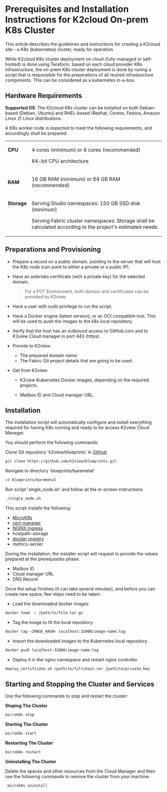 # Prerequisites and Installation Instructions for K2cloud On-prem K8s Cluster  

This article describes the guidelines and instructions for creating a K2cloud site - a K8s (kubernetes) cluster, ready for operation.

While K2cloud K8s cluster deployment on cloud (fully-managed or self-hosted) is done using Teraform, based on each cloud provider K8s infrastructure, the on-prem K8s clsuter deployment is done by runing a script that is responsible for the preperations of all reuired infrasturcture components. This can be considered as a kubernetes in-a-box.



## Hardware Requirements 

**Supported OS**: The K2cloud K8s cluster can be installed on both Debian-based (Debian, Ubuntu) and RHEL-based (Redhat, Centos, Fedora, Amazon Linux 2) Linux distributions.



A K8s worker node is expected to meet the following requirements, and accordingly shall be prepared:

<table>
<tbody>
<tr>
<td valign="top">
<p><strong>CPU</strong></p>
</td>
<td>
<p>4 cores (minimum) or 8 cores (recommended)</p>
<p>64-bit CPU architecture</p>
</td>
</tr>
<tr>
<td>
<p><strong>RAM</strong></p>
</td>
<td>
<p>16 GB RAM (minimum) or 64 GB RAM (recommended)</p>
</td>
</tr>
<tr>
<td valign="top">
<p><strong>Storage</strong></p>
</td>
<td>
<p>Serving Studio namespaces: 150 GB SSD disk (minimum)</p>
<p>Serving Fabric cluster namespaces: Storage shall be calculated according to the project's estimated needs.</p>
</td>
</tr>
</tbody>
</table>



## Preparations and Provisioning

* Prepare a record on a public domain, pointing to the server that will host the K8s node (can point to either a private or a public IP). 

* Have an asterisks certificate (with a private key) for the selected domain.

  > For a POT Environment, both domain and certificates can be provided by K2view.

* Have a user with sudo privilege to run the script.

* Have a Docker engine (latest version), or an OCI compatible tool. This will be used to push the images to the k8s local repository.

* Verify that the host has an outbound access to GitHub.com and to K2view Cloud manager in port 443 (https).

* Provide to K2view:

  * The prepared domain name.
  * The Fabric Git project details that are going to be used.

* Get from K2view:

  * K2view Kubernetes Docker images, depending on the required projects.

  * Mailbox ID and Cloud manager URL. 



## Installation 

The installation script will automatically configure and install everything required for having K8s running and ready to be access K2view Cloud Manager.

You should perform the following commands:

Clone Git repository 'k2view/blueprints' in [GitHub](https://github.com/k2view/blueprints/tree/main/baremetal)

```bash
git clone https://github.com/k2view/blueprints.git
```

Navigate to directory 'blueprints/baremetal' 

```bash
cd blueprints/baremetal
```

Run script 'single_node.sh'  and follow all the in-screen instructions 

```bash
./single_node.sh
```



This script installs the following:

* [MicroK8s](https://microk8s.io/) 
* [cert-manager](https://cert-manager.io)
* [NGINX Ingress](https://docs.nginx.com)
* hostpath-storage
* [docker registry](https://microk8s.io/docs/registry-built-in)
* metrics-server

During the installation, the installer script will request to provide the values prepared at the prerequisites phase:

* Mailbox ID
* Cloud manager URL
* DNS Record


Once the setup finishes (it can take several minutes), and before you can create new space, few steps need to be taken:

* Load the downloaded docker images

```bash
docker load -i /path/to/file.tar.gz
```

* Tag the image to fit the local repository

```bash
docker tag <IMAGE_HASH> localhost:32000/image-name:tag
```

* Import the downloaded images to the Kubernetes local repository.

```bash
docker push localhost:32000/image-name:tag
```

* Deploy it in the nginx namespace and restart nginx controller

```bash
deploy_certificate.sh /path/to/fullchain.cer /path/to/private.key
```

## Starting and Stopping the Cluster and Services 

Use the following commands to stop and restart the cluster:

**Stoping The Cluster**

```bash
microk8s stop
```

**Starting The Cluster**

```bash
microk8s start
```

**Restarting The Cluster**

```bash
microk8s restart
```

**Uninstalling The Cluster**

Delete the spaces and other resources from the Cloud Manager and then use the following commands to remove the cluster from your machine.

```bash
 microk8s uninstall
```


